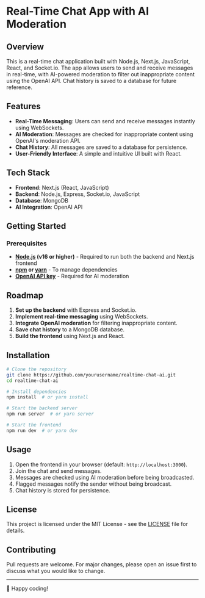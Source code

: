 # Real-Time Chat App with AI Moderation

## Overview
This is a real-time chat application built with Node.js, Next.js, JavaScript, React, and Socket.io. The app allows users to send and receive messages in real-time, with AI-powered moderation to filter out inappropriate content using the OpenAI API. Chat history is saved to a database for future reference.

## Features
- **Real-Time Messaging**: Users can send and receive messages instantly using WebSockets.
- **AI Moderation**: Messages are checked for inappropriate content using OpenAI's moderation API.
- **Chat History**: All messages are saved to a database for persistence.
- **User-Friendly Interface**: A simple and intuitive UI built with React.

## Tech Stack
- **Frontend**: Next.js (React, JavaScript)
- **Backend**: Node.js, Express, Socket.io, JavaScript
- **Database**: MongoDB
- **AI Integration**: OpenAI API

## Getting Started
### Prerequisites
- **[Node.js](https://nodejs.org/) (v16 or higher)** - Required to run both the backend and Next.js frontend
- **[npm](https://www.npmjs.com/) or [yarn](https://yarnpkg.com/)** - To manage dependencies
- **[OpenAI API key](https://openai.com/)** - Required for AI moderation

## Roadmap
1. **Set up the backend** with Express and Socket.io.
2. **Implement real-time messaging** using WebSockets.
3. **Integrate OpenAI moderation** for filtering inappropriate content.
4. **Save chat history** to a MongoDB database.
5. **Build the frontend** using Next.js and React.

## Installation
```sh
# Clone the repository
git clone https://github.com/yourusername/realtime-chat-ai.git
cd realtime-chat-ai

# Install dependencies
npm install  # or yarn install

# Start the backend server
npm run server  # or yarn server

# Start the frontend
npm run dev  # or yarn dev
```

## Usage
1. Open the frontend in your browser (default: `http://localhost:3000`).
2. Join the chat and send messages.
3. Messages are checked using AI moderation before being broadcasted.
4. Flagged messages notify the sender without being broadcast.
5. Chat history is stored for persistence.

## License
This project is licensed under the MIT License - see the [LICENSE](LICENSE) file for details.

## Contributing
Pull requests are welcome. For major changes, please open an issue first to discuss what you would like to change.

---

🚀 Happy coding!

